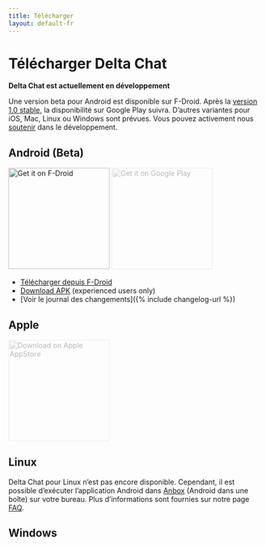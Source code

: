 ```yaml
---
title: Télécharger
layout: default-fr
---
```


# Télécharger Delta Chat

**Delta Chat est actuellement en développement**

Une version beta pour Android est disponible sur F-Droid. Après la [version  1.0 stable](https://github.com/deltachat/deltachat-android/milestone/1), la disponibilité sur Google Play suivra.
D’autres variantes pour iOS, Mac, Linux ou Windows sont prévues.
Vous pouvez activement nous [soutenir](contribute) dans le développement.


## Android (Beta)

[<img src="../assets/home/get-it-on-fdroid.png" alt="Get it on F-Droid" width="200" />](https://f-droid.org/app/com.b44t.messenger)
<img src="../assets/home/get-it-on-gplay.png" alt="Get it on Google Play" width="200" style="filter: opacity(.3) grayscale(100%);" />

* [Télécharger depuis F-Droid](https://f-droid.org/app/com.b44t.messenger)
* [Download APK](https://github.com/deltachat/deltachat-android/releases) (experienced users only)
* [Voir le journal des changements]({% include changelog-url %})


## Apple

<img src="../assets/home/get-it-on-ios.png" alt="Download on Apple AppStore" width="200" style="filter: opacity(.3) grayscale(100%);" />

## Linux

Delta Chat pour Linux n’est pas encore disponible. Cependant, il est possible d’exécuter l’application Android dans [Anbox](https://anbox.io) (Android dans une boîte) sur votre bureau.
Plus d’informations sont fournies sur notre page [FAQ](help#multiclient).

## Windows


